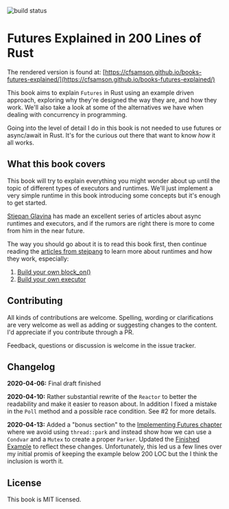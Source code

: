![build status](https://travis-ci.com/cfsamson/books-futures-explained.svg?branch=master)

# Futures Explained in 200 Lines of Rust

The rendered version is found at: [https://cfsamson.github.io/books-futures-explained/](https://cfsamson.github.io/books-futures-explained/)

This book aims to explain `Futures` in Rust using an example driven approach,
exploring why they're designed the way they are, and how they work. We'll also
take a look at some of the alternatives we have when dealing with concurrency
in programming.

Going into the level of detail I do in this book is not needed to use futures
or async/await in Rust. It's for the curious out there that want to know _how_
it all works.

## What this book covers

This book will try to explain everything you might wonder about up until the
topic of different types of executors and runtimes. We'll just implement a very
simple runtime in this book introducing some concepts but it's enough to get
started.

[Stjepan Glavina](https://github.com/stjepang) has made an excellent series of
articles about async runtimes and executors, and if the rumors are right there
is more to come from him in the near future.

The way you should go about it is to read this book first, then continue
reading the [articles from stejpang](https://stjepang.github.io/) to learn more
about runtimes and how they work, especially:

1. [Build your own block_on()](https://stjepang.github.io/2020/01/25/build-your-own-block-on.html)
2. [Build your own executor](https://stjepang.github.io/2020/01/31/build-your-own-executor.html)

## Contributing

All kinds of contributions are welcome. Spelling, wording or clarifications are
very welcome as well as adding or suggesting changes to the content. I'd appreciate
if you contribute through a PR.

Feedback, questions or discussion is welcome in the issue tracker.

## Changelog

**2020-04-06:** Final draft finished

**2020-04-10:** Rather substantial rewrite of the `Reactor` to better the 
readability and make it easier to reason about. In addition I fixed a mistake
in the `Poll` method and a possible race condition. See #2 for more details.

**2020-04-13:** Added a "bonus section" to the [Implementing Futures chapter](https://cfsamson.github.io/books-futures-explained/6_future_example.html) where we avoid using `thread::park` and instead show how we
can use a `Condvar` and a `Mutex` to create a proper `Parker`. Updated the [Finished Example](https://cfsamson.github.io/books-futures-explained/8_finished_example.html) to reflect these changes. Unfortunately, this led us
a few lines over my initial promis of keeping the example below 200 LOC but the I think the inclusion
is worth it.

## License

This book is MIT licensed.

[rendered]: https://cfsamson.github.io/books-futures-explained/
